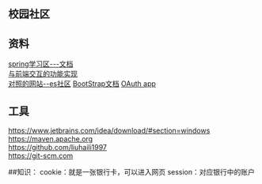 ## 校园社区

## 资料
[spring学习区---文档](https://spring.io/guides)    
[与前端交互的功能实现](https://spring.io/guides/gs/serving-web-content/)  
[对照的网站--es社区](https://elasticsearch.cn/explore)
[BootStrap文档](https://v3.bootcss.com/getting-started/#download)
[OAuth app](https://github.com/settings/applications/1246568)

## 工具
https://www.jetbrains.com/idea/download/#section=windows
https://maven.apache.org    
https://github.com/liuhaili1997     
https://git-scm.com

##知识：
cookie：就是一张银行卡，可以进入网页
session：对应银行中的账户